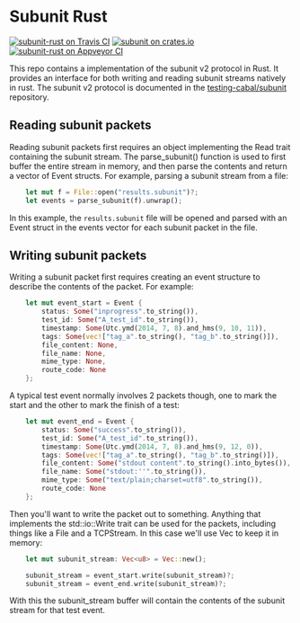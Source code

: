 Subunit Rust
============
[![subunit-rust on Travis CI][travis-image]][travis]
[![subunit on crates.io][cratesio-image]][cratesio]
[![subunit-rust on Appveyor CI][appveyor-image]][appveyor]

[travis-image]: https://travis-ci.org/mtreinish/subunit-rust.svg?branch=master
[travis]: https://travis-ci.org/mtreinish/subunit-rust
[cratesio-image]: https://img.shields.io/crates/v/subunit.svg
[cratesio]: https://crates.io/crates/subunit
[appveyor-image]: https://img.shields.io/appveyor/ci/mtreinish/subunit-rust/master.svg
[appveyor]: https://ci.appveyor.com/project/mtreinish/subunit-rust

This repo contains a implementation of the subunit v2 protocol in Rust. It
provides an interface for both writing and reading subunit streams natively in
rust. The subunit v2 protocol is documented in the
[testing-cabal/subunit](https://github.com/testing-cabal/subunit/blob/master/README.rst#version-2)
repository.

## Reading subunit packets

Reading subunit packets first requires an object implementing the Read trait
containing the subunit stream. The parse_subunit() function is used to first
buffer the entire stream in memory, and then parse the contents and return
a vector of Event structs. For example, parsing a subunit stream from a file:
```rust
    let mut f = File::open("results.subunit")?;
    let events = parse_subunit(f).unwrap();
```
In this example, the `results.subunit` file will be opened and parsed with an
Event struct in the events vector for each subunit packet in the file.


## Writing subunit packets

Writing a subunit packet first requires creating an event structure to describe
the contents of the packet. For example:

```rust
    let mut event_start = Event {
        status: Some("inprogress".to_string()),
        test_id: Some("A_test_id".to_string()),
        timestamp: Some(Utc.ymd(2014, 7, 8).and_hms(9, 10, 11)),
        tags: Some(vec!["tag_a".to_string(), "tag_b".to_string()]),
        file_content: None,
        file_name: None,
        mime_type: None,
        route_code: None
    };
```

A typical test event normally involves 2 packets though, one to mark the start
and the other to mark the finish of a test:
```rust
    let mut event_end = Event {
        status: Some("success".to_string()),
        test_id: Some("A_test_id".to_string()),
        timestamp: Some(Utc.ymd(2014, 7, 8).and_hms(9, 12, 0)),
        tags: Some(vec!["tag_a".to_string(), "tag_b".to_string()]),
        file_content: Some("stdout content".to_string().into_bytes()),
        file_name: Some("stdout:''".to_string()),
        mime_type: Some("text/plain;charset=utf8".to_string()),
        route_code: None
    };
```
Then you'll want to write the packet out to something. Anything that implements
the std::io::Write trait can be used for the packets, including things like a
File and a TCPStream. In this case we'll use Vec<u8> to keep it in memory:
```rust
    let mut subunit_stream: Vec<u8> = Vec::new();

    subunit_stream = event_start.write(subunit_stream)?;
    subunit_stream = event_end.write(subunit_stream)?;
```
With this the subunit_stream buffer will contain the contents of the subunit
stream for that test event.
